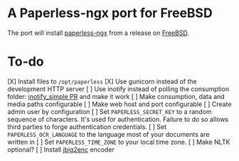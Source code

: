 # A Paperless-ngx port for FreeBSD
The port will install [paperless-ngx](https://paperless-ngx.com) from a release on [FreeBSD](https://www.freebsd.org/).

# To-do
[X] Install files to `/opt/paperless`
[X] Use gunicorn instead of the development HTTP server
[ ] Use inotify instead of polling the consumption folder: [inotify_simple PR](https://github.com/chrisjbillington/inotify_simple/pull/37) and make it work
[ ] Make consumption, data and media paths configurable
[ ] Make web host and port configurable
[ ] Create admin user by configuration
[ ] Set `PAPERLESS_SECRET_KEY` to a random sequence of characters. It's used for authentication. Failure to do so allows third parties to forge authentication credentials.
[ ] Set `PAPERLESS_OCR_LANGUAGE` to the language most of your documents are written in
[ ] Set `PAPERLESS_TIME_ZONE` to your local time zone.
[ ] Make NLTK optional?
[ ] Install [jbig2enc](https://ocrmypdf.readthedocs.io/en/latest/jbig2.html) encoder
